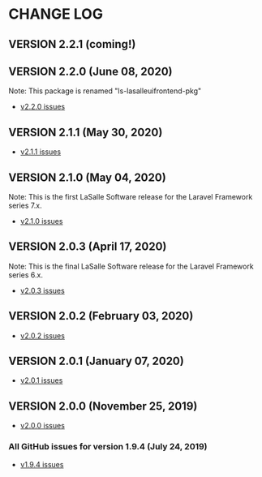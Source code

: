# CHANGE LOG

## VERSION 2.2.1 (coming!)

## VERSION 2.2.0 (June 08, 2020)
Note: This package is renamed "ls-lasalleuifrontend-pkg"
* [v2.2.0 issues](https://github.com/LaSalleSoftware/ls-lasalleuifrontend-pkg/milestone/7?closed=1)

## VERSION 2.1.1 (May 30, 2020)
* [v2.1.1 issues](https://github.com/LaSalleSoftware/ls-lasalleui-pkg/milestone/6?closed=1)

## VERSION 2.1.0 (May 04, 2020)
Note: This is the first LaSalle Software release for the Laravel Framework series 7.x.
* [v2.1.0 issues](https://github.com/LaSalleSoftware/ls-lasalleui-pkg/milestone/5?closed=1)

## VERSION 2.0.3 (April 17, 2020)
Note: This is the final LaSalle Software release for the Laravel Framework series 6.x.
* [v2.0.3 issues](https://github.com/LaSalleSoftware/ls-lasalleui-pkg/milestone/48closed=1)

## VERSION 2.0.2 (February 03, 2020)
* [v2.0.2 issues](https://github.com/LaSalleSoftware/ls-lasalleui-pkg/milestone/4?closed=1)

## VERSION 2.0.1 (January 07, 2020)
* [v2.0.1 issues](https://github.com/LaSalleSoftware/ls-lasalleui-pkg/milestone/3?closed=1)

## VERSION 2.0.0 (November 25, 2019)
* [v2.0.0 issues](https://github.com/LaSalleSoftware/ls-lasalleui-pkg/milestone/2?closed=1)

### All GitHub issues for version 1.9.4 (July 24, 2019)
* [v1.9.4 issues](https://github.com/LaSalleSoftware/ls-lasalleui-pkg/milestone/1?closed=1)
